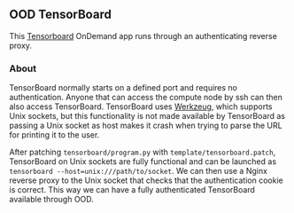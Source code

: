 ## OOD TensorBoard

This [Tensorboard](https://www.tensorflow.org/tensorboard) OnDemand app runs through an authenticating reverse proxy.

### About
TensorBoard normally starts on a defined port and requires no authentication.
Anyone that can access the compute node by ssh can then also access TensorBoard.
TensorBoard uses [Werkzeug](https://werkzeug.palletsprojects.com/en/2.0.x/), which supports Unix sockets, but this functionality is not made available by TensorBoard as passing a Unix socket as host makes it crash when trying to parse the URL for printing it to the user.

After patching `tensorboard/program.py` with `template/tensorboard.patch`, TensorBoard on Unix sockets are fully functional and can be launched as `tensorboard --host=unix:///path/to/socket`.
We can then use a Nginx reverse proxy to the Unix socket that checks that the authentication cookie is correct.
This way we can have a fully authenticated TensorBoard available through OOD.

